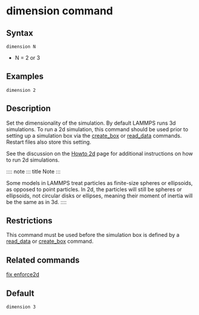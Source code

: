 # dimension command

## Syntax

``` LAMMPS
dimension N
```

-   N = 2 or 3

## Examples

``` LAMMPS
dimension 2
```

## Description

Set the dimensionality of the simulation. By default LAMMPS runs 3d
simulations. To run a 2d simulation, this command should be used prior
to setting up a simulation box via the [create_box](create_box) or
[read_data](read_data) commands. Restart files also store this setting.

See the discussion on the [Howto 2d](Howto_2d) page for additional
instructions on how to run 2d simulations.

:::: note
::: title
Note
:::

Some models in LAMMPS treat particles as finite-size spheres or
ellipsoids, as opposed to point particles. In 2d, the particles will
still be spheres or ellipsoids, not circular disks or ellipses, meaning
their moment of inertia will be the same as in 3d.
::::

## Restrictions

This command must be used before the simulation box is defined by a
[read_data](read_data) or [create_box](create_box) command.

## Related commands

[fix enforce2d](fix_enforce2d)

## Default

``` LAMMPS
dimension 3
```
